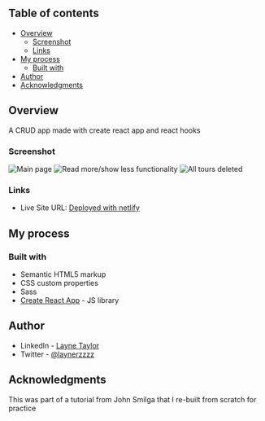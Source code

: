 ## Table of contents

- [Overview](#overview)
  - [Screenshot](#screenshot)
  - [Links](#links)
- [My process](#my-process)
  - [Built with](#built-with)
- [Author](#author)
- [Acknowledgments](#acknowledgments)

## Overview

A CRUD app made with create react app and react hooks

### Screenshot

![Main page](./src/images/tours.png)
![Read more/show less functionality](./src/images/tours-readmore.png)
![All tours deleted](./src/images/tours-deleted.png)

### Links

- Live Site URL: [Deployed with netlify](https://fascinating-piroshki-40ca46.netlify.app/)

## My process

### Built with

- Semantic HTML5 markup
- CSS custom properties
- Sass
- [Create React App](https://create-react-app.dev/) - JS library

## Author

- LinkedIn - [Layne Taylor](https://www.linkedin.com/in/layne-taylor/)
- Twitter - [@laynerzzzz](https://www.twitter.com/laynerzzzz)

## Acknowledgments

This was part of a tutorial from John Smilga that I re-built from scratch for practice
